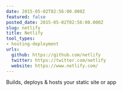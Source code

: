 ```yaml
---
date: 2015-05-02T02:56:00.000Z
featured: false
posted_date: 2015-05-02T02:56:00.000Z
slug: netlify
title: Netlify
tool_types:
- hosting-deployment
urls:
  github: https://github.com/netlify
  twitter: https://twitter.com/netlify
  website: https://www.netlify.com/
---
```


Builds, deploys & hosts your static site or app




